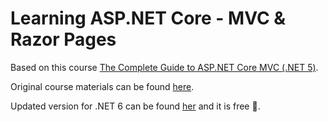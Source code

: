 # Learning ASP.NET Core - MVC & Razor Pages

Based on this course [The Complete Guide to ASP.NET Core MVC (.NET 5)](https://learning.oreilly.com/videos/the-complete-guide/9781801074247/).

Original course materials can be found [here](https://github.com/PacktPublishing/Complete-Guide-to-ASP.NET-Core-MVC-dotNET-5).

Updated version for .NET 6 can be found [her](https://youtu.be/hZ1DASYd9rk) and it is free 🙂.
